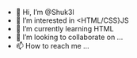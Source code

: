 - 👋 Hi, I’m @Shuk3l
- 👀 I’m interested in <HTML/CSS}JS
- 🌱 I’m currently learning HTML
- 💞️ I’m looking to collaborate on ...
- 📫 How to reach me ...

<!---
Shuk3l/Shuk3l is a ✨ special ✨ repository because its `README.md` (this file) appears on your GitHub profile.
You can click the Preview link to take a look at your changes.
--->
